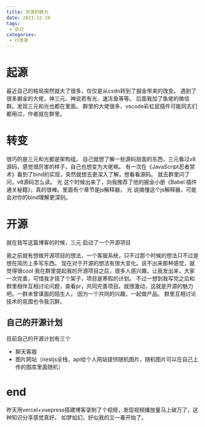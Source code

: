 ```yaml
---
title: 开源的魅力
date: 2021-12-18
tags:
 - 杂记
categories: 
 - 行思录
---
```


# 起源
最近自己的格局突然就大了很多，仅仅是从csdn转到了掘金带来的改变。
遇到了很多掘金的大佬，神三元、神说若有光、速冻鱼等等。
后面我加了鱼佬的微信群。发现三元和光也都在里面。
群里的大佬很多，vscode彩虹屁插件可能同志们都用过，作者就在群里。
# 转变
很巧的是三元和光都是架构组。
自己就想了解一些源码层面的东西，三元看过v8源码，感觉很厉害的样子，自己也想变为大佬嘛。
有一次在《JavaScript忍者禁术》看到了bind的实现，突然就想去更深入了解，想看看源码。
就去群里问了问，v8源码怎么读。
光 这个时候出来了，向我推荐了他的掘金小册《Babel 插件通关秘籍》，真的很棒。里面有个章节是js解释器，
光 说搞懂这个js解释器，可能会对你的bind理解更深刻。
# 开源
就在我写这篇博客的时候，三元 启动了一个开源项目
<img :src="$withBase('/web/sanyuan.jpg')"></img>

我之前就有想做开源项目的想法，一个客服系统，只不过那个时候的想法只不过是想在简历上多写东西。
现在对于开源的想法有很大变化。说不出来那种感觉，就觉得很cool
我在群里提起我的开源项目之后，很多人感兴趣，让我发出来，大家一次完善，可惜我才搭了个架子，项目是寒假的计划。
不过一想到我写完之后和群里相伴互相讨论问题，查看pr，共同完善项目。就很激动，这就是开源的魅力吧。一群未曾谋面的陌生人，
因为一个共同的兴趣，一起做产品。
群里互相讨论技术的氛围也令我沉醉。
## 自己的开源计划
目前自己的开源计划有三个
- 聊天客服
- 图片网站（nestjs全栈，api给个人网站提供随机图片，随机图片可以在自己上传的图库里面随机）
# end
昨天用vercel+vuepress搭建博客录制了个视频，发现视频播放量马上破万了，这种知识分享感觉真好。
如梦如幻，好似我的又一春开始了。